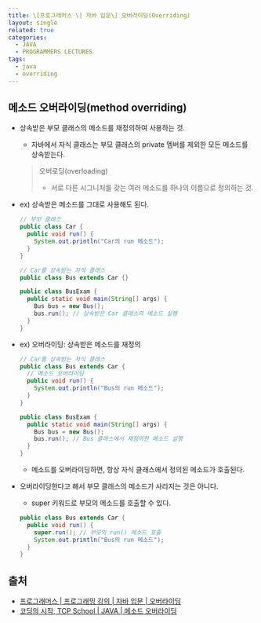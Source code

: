```yaml
---
title: \[프로그래머스 \| 자바 입문\] 오버라이딩(Overriding)
layout: single
related: true
categories:
  - JAVA
  - PROGRAMMERS LECTURES
tags:
  - java
  - overriding
---
```


## 메소드 오버라이딩(method overriding) 
- 상속받은 부모 클래스의 메소드를 재정의하여 사용하는 것.
  - 자바에서 자식 클래스는 부모 클래스의 private 멤버를 제외한 모든 메소드를 상속받는다.

  > 오버로딩(overloading) 
  > - 서로 다른 시그니처를 갖는 여러 메소드를 하나의 이름으로 정의하는 것.
  
- ex) 상속받은 메소드를 그대로 사용해도 된다.

  ```java
  // 부모 클래스
  public class Car {
    public void run() {
      System.out.println("Car의 run 메소드");
    }
  }
  
  // Car를 상속받는 자식 클래스
  public class Bus extends Car {}
  
  public class BusExam {
    public static void main(String[] args) {
      Bus bus = new Bus();
      bus.run(); // 상속받은 Car 클래스의 메소드 실행
    }
  }
  ```
  
- ex) 오버라이딩: 상속받은 메소드를 재정의
  ```java
  // Car를 상속받는 자식 클래스
  public class Bus extends Car {
    // 메소드 오버라이딩
    public void run() {
      System.out.println("Bus의 run 메소드");
    }
  }
  
  public class BusExam {
    public static void main(String[] args) {
      Bus bus = new Bus();
      bus.run(); // Bus 클래스에서 재정의한 메소드 실행
    }
  }
  ```
  
  - 메소드를 오버라이딩하면, 항상 자식 클래스에서 정의된 메소드가 호출된다.
- 오버라이딩한다고 해서 부모 클래스의 메소드가 사라지는 것은 아니다.
  - super 키워드로 부모의 메소드를 호출할 수 있다.
  
  ```java
  public class Bus extends Car {
    public void run() {
      super.run(); // 부모의 run() 메소드 호출
      System.out.println("Bus의 run 메소드");
    }
  }
  ```
 
## 출처
- [프로그래머스 \| 프로그래밍 강의 \| 자바 입문 \| 오버라이딩](https://programmers.co.kr/learn/courses/5/lessons/189)
- [코딩의 시작, TCP School \| JAVA \| 메소드 오버라이딩](https://www.tcpschool.com/java/java_inheritance_overriding)
